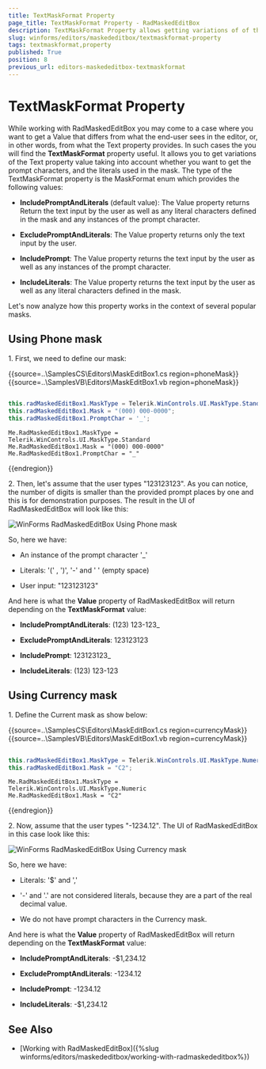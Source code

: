 ```yaml
---
title: TextMaskFormat Property
page_title: TextMaskFormat Property - RadMaskedEditBox
description: TextMaskFormat Property allows getting variations of of the Text property value taking into account whether you want to get the prompt characters, and the literals used in the mask.
slug: winforms/editors/maskededitbox/textmaskformat-property
tags: textmaskformat,property
published: True
position: 8
previous_url: editors-maskededitbox-textmaskformat
---
```


# TextMaskFormat Property
 
While working with RadMaskedEditBox you may come to a case where you want to get a Value that differs from what the end-user sees in the editor, or, in other words, from what the Text property provides. In such cases the you will find the __TextMaskFormat__ property useful. It allows you to get variations of the Text property value taking into account whether you want to get the prompt characters, and the literals used in the mask. The type of the TextMaskFormat property is the MaskFormat enum which provides the following values: 

* __IncludePromptAndLiterals__ (default value): The Value property returns Return the text input by the user as well as any literal characters defined in the mask and any instances of the prompt character.

* __ExcludePromptAndLiterals__: The Value property returns only the text input by the user.

* __IncludePrompt__: The Value property returns the text input by the user as well as any instances of the prompt character.

* __IncludeLiterals__: The Value property returns the text input by the user as well as any literal characters defined in the mask.

Let's now analyze how this property works in the context of several popular masks.

## Using Phone mask

1\. First, we need to define our mask: 

{{source=..\SamplesCS\Editors\MaskEditBox1.cs region=phoneMask}} 
{{source=..\SamplesVB\Editors\MaskEditBox1.vb region=phoneMask}} 

````C#
            
this.radMaskedEditBox1.MaskType = Telerik.WinControls.UI.MaskType.Standard;
this.radMaskedEditBox1.Mask = "(000) 000-0000";
this.radMaskedEditBox1.PromptChar = '_';

````
````VB.NET
Me.RadMaskedEditBox1.MaskType = Telerik.WinControls.UI.MaskType.Standard
Me.RadMaskedEditBox1.Mask = "(000) 000-0000"
Me.RadMaskedEditBox1.PromptChar = "_"

````

{{endregion}}

2\. Then, let's assume that the user types "123123123". As you can notice, the number of digits is smaller than the provided prompt places by one and this is for demonstration purposes. The result in the UI of RadMaskedEditBox will look like this:

![WinForms RadMaskedEditBox Using Phone mask](images/editors-maskededitbox-textmaskformat001.png)

So, here we have:

* An instance of the prompt character '_'

* Literals: '(' , ')', '-' and ' ' (empty space)

* User input: "123123123"

And here is what the __Value__ property of RadMaskedEditBox will return depending on the __TextMaskFormat__ value:

* __IncludePromptAndLiterals__: (123) 123-123_

* __ExcludePromptAndLiterals__: 123123123

* __IncludePrompt__: 123123123_

* __IncludeLiterals__: (123) 123-123

## Using Currency mask

1\. Define the Current mask as show below: 

{{source=..\SamplesCS\Editors\MaskEditBox1.cs region=currencyMask}} 
{{source=..\SamplesVB\Editors\MaskEditBox1.vb region=currencyMask}} 

````C#
            
this.radMaskedEditBox1.MaskType = Telerik.WinControls.UI.MaskType.Numeric;
this.radMaskedEditBox1.Mask = "C2";

````
````VB.NET
Me.RadMaskedEditBox1.MaskType = Telerik.WinControls.UI.MaskType.Numeric
Me.RadMaskedEditBox1.Mask = "C2"

````

{{endregion}}

2\. Now, assume that the user types "-1234.12". The UI of RadMaskedEditBox in this case look like this:
            
![WinForms RadMaskedEditBox Using Currency mask](images/editors-maskededitbox-textmaskformat002.png)

So, here we have:

* Literals: '$' and ','

* '-' and '.' are not considered literals, because they are a part of the real decimal value.

* We do not have prompt characters in the Currency mask.

And here is what the __Value__ property of RadMaskedEditBox will return depending on the __TextMaskFormat__ value:  

* __IncludePromptAndLiterals__: -$1,234.12

* __ExcludePromptAndLiterals__: -1234.12

* __IncludePrompt__: -1234.12

* __IncludeLiterals__: -$1,234.12

## See Also

* [Working with RadMaskedEditBox]({%slug winforms/editors/maskededitbox/working-with-radmaskededitbox%})
